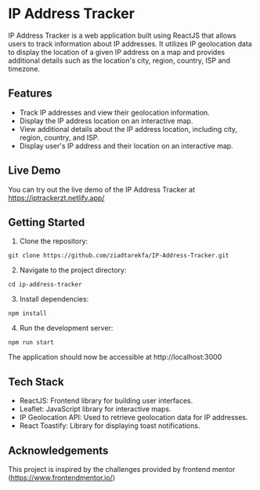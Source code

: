 # IP Address Tracker
IP Address Tracker is a web application built using ReactJS that allows users to track information about IP addresses. It utilizes IP geolocation data to display the location of a given IP address on a map and provides additional details such as the location's city, region, country, ISP and timezone.

## Features
- Track IP addresses and view their geolocation information.
- Display the IP address location on an interactive map.
- View additional details about the IP address location, including city, region, country, and ISP.
- Display user's IP address and their location on an interactive map.

## Live Demo
You can try out the live demo of the IP Address Tracker at https://iptrackerzt.netlify.app/


## Getting Started
1. Clone the repository:
```
git clone https://github.com/ziadtarekfa/IP-Address-Tracker.git
 ```
2. Navigate to the project directory:

```
cd ip-address-tracker
```
3. Install dependencies:
```
npm install
```
4. Run the development server:
```
npm run start
```
The application should now be accessible at http://localhost:3000

## Tech Stack
- ReactJS: Frontend library for building user interfaces.
- Leaflet: JavaScript library for interactive maps.
- IP Geolocation API: Used to retrieve geolocation data for IP addresses.
- React Toastify: Library for displaying toast notifications.


## Acknowledgements
This project is inspired by the challenges provided by frontend mentor (https://www.frontendmentor.io/)

